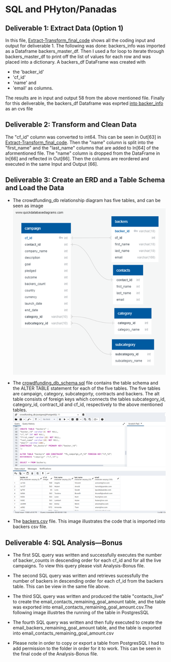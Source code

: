 # SQL and PHyton/Panadas
## Deliverable 1: Extract Data (Option 1)
In this file, [Extract-Transform_final_code](https://github.com/Judyhm2/SQL/blob/main/Crowdfunding-ETL/Extract-Transform_final_code.ipynb) shows all the coding input and output for deliverable 1. The following was done: backers_info was imported as a Dataframe backers_master_df. Then I used a for loop to iterate through backers_master_df to print off the list of values for each row and was placed into a dictionary. A backers_df DataFrame was created with

- the 'backer_id'
- 'cf_id'
- 'name' and
- 'email' as columns.

The results are in input and output 58 from the above mentioned file. Finally for this deliverable, the backers_df Dataframe was exprted [into backer_info](https://github.com/Judyhm2/SQL/blob/main/Crowdfunding-ETL/backer_info.csv) as an cvs file

## Deliverable 2: Transform and Clean Data
The "cf_id" column was converted to int64. This can be seen in Out[63] in [Extract-Transform_final_code](https://github.com/Judyhm2/SQL/blob/main/Crowdfunding-ETL/Extract-Transform_final_code.ipynb).
Then the "name" column is split into the "first_name" and the "last_name" columns that are added to In[64] of the aformentioned file.
The "name" column is dropped from the DataFrame in In[66] and reflected in Out[66]. Then the columns are reordered and executed in the same Input and Output [66].

## Deliverable 3: Create an ERD and a Table Schema and Load the Data
- The crowdfunding_db relationship diagram has five tables, and can be seen as image
![](https://github.com/Judyhm2/SQL/blob/main/Crowdfunding-ETL/crowdfunding_db_relationships.png)

- The [crowdfunding_db_schema.sql](#) file contains the table schema and the ALTER TABLE statement for each of the five tables. The five tables are campaign, category, subcategorty, contracts and backers. The alt table consists of foreign keys which connects the tables subcategory_id, category_id, contract_id and cf_id, respectively to the above mentioned tables.
![](https://github.com/Judyhm2/SQL/blob/main/Crowdfunding-ETL/Deliverable%203a.png)
- The [backers.csv](#) file. This image illustrates the code that is imported into backers csv file. 

## Deliverable 4: SQL Analysis—Bonus
- The first SQL query was written and successfully executes the number of backer_counts in descending order for each cf_id and for all the live campaigns. To view this query please visit Analysis-Bonus file.

- The second SQL query was written and retrieves sucessfully the number of backers in descending order for each cf_id from the backers table. This can be view in the same file above.

- The third SQL query was written and produced the table "contacts_live" to create the email_contacts_remaining_goal_amount table, and the table was exported into email_contacts_remaining_goal_amount.csv.The following image illustrtes the running of the table in PostgresSQL 

- The fourth SQL query was written and then fully executed to create the email_backers_remaining_goal_amount table, and the table is exported into email_contacts_remaining_goal_amount.csv 

- Please note in order to copy or export a table from PostgresSQL I had to add permission to the folder in order for it to work. This can be seen in the final code of the Analysis-Bonus file.
